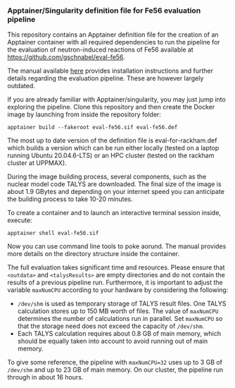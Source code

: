 ### Apptainer/Singularity definition file for Fe56 evaluation pipeline

This repository contains an Apptainer definition file for the
creation of an Apptainer container with all required
dependencies to run the pipeline for the
evaluation of neutron-induced reactions of
Fe56 available at
<https://github.com/gschnabel/eval-fe56>.

The manual available [here](https://github.com/gschnabel/eval-fe56-docker/raw/master/manual/build/manual.pdf)
provides installation instructions and further details
regarding the evaluation pipeline. These are however largely outdated.

If you are already familiar with Apptainer/singularity, you may just jump into exploring the pipeline.
Clone this repository and then create the Docker image by launching from inside the repository folder:
```
apptainer build --fakeroot eval-fe56.sif eval-fe56.def
```

The most up to date version of the definition file is eval-for-rackham.def which builds a version
which can be run either locally (tested on a laptop running Ubuntu 20.04.6-LTS) or an HPC cluster
(tested on the rackham cluster at UPPMAX).

During the image building process, several components, such as the nuclear model code TALYS are downloaded.
The final size of the image is about 1.9 GBytes and depending on your internet speed
you can anticipate the building process to take 10-20 minutes.

To create a container and to launch an interactive terminal session inside, execute:
```
apptainer shell eval-fe56.sif
```

Now you can use command line tools to poke aorund.
The manual provides more details on the directory structure inside the container.


The full evaluation takes significant time and resources.  Please ensure that `<outdata>` and
`<talysResults>` are empty directories and do not contain the results of
a previous pipeline run. Furthermore, it is important to adjust the variable
`maxNumCPU` according to your hardware by considering the following:

- `/dev/shm` is used as temporary storage of TALYS result files. One TALYS
  calculation stores up to 150 MB worth of files. The value of `maxNumCPU`
  determines the number of calculations run in parallel. Set `maxNumCPU` so
  that the storage need does not exceed the capacity of `/dev/shm`.
- Each TALYS calculation requires about 0.8 GB of main memory, which should
  be equally taken into account to avoid running out of main memory.

To give some reference, the pipeline with `maxNumCPU=32` uses up to 3 GB
of `/dev/shm` and up to 23 GB of main memory. On our cluster, the pipeline
run through in about 16 hours.
